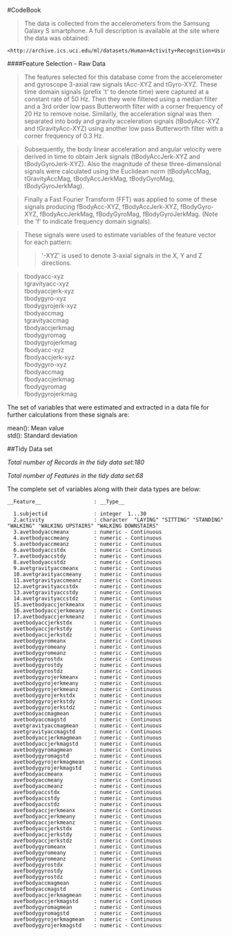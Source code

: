 

#CodeBook




>The data is collected from the accelerometers from the Samsung Galaxy S smartphone. A full description is available at the site where the data was obtained:

	<http://archive.ics.uci.edu/ml/datasets/Human+Activity+Recognition+Using+Smartphones>

 
####Feature Selection - Raw Data


>The features selected for this database come from the accelerometer and gyroscope 3-axial raw signals tAcc-XYZ and tGyro-XYZ. These time domain signals (prefix 't' to denote time) were captured at a constant rate of 50 Hz. Then they were filtered using a median filter and a 3rd order low pass Butterworth filter with a corner frequency of 20 Hz to remove noise. Similarly, the acceleration signal was then separated into body and gravity acceleration signals (tBodyAcc-XYZ and tGravityAcc-XYZ) using another low pass Butterworth filter with a corner frequency of 0.3 Hz. 

>Subsequently, the body linear acceleration and angular velocity were derived in time to obtain Jerk signals (tBodyAccJerk-XYZ and tBodyGyroJerk-XYZ). Also the magnitude of these three-dimensional signals were calculated using the Euclidean norm (tBodyAccMag, tGravityAccMag, tBodyAccJerkMag, tBodyGyroMag, tBodyGyroJerkMag). 

>Finally a Fast Fourier Transform (FFT) was applied to some of these signals producing fBodyAcc-XYZ, fBodyAccJerk-XYZ, fBodyGyro-XYZ, fBodyAccJerkMag, fBodyGyroMag, fBodyGyroJerkMag. (Note the 'f' to indicate frequency domain signals). 

>These signals were used to estimate variables of the feature vector for each pattern:  
>>'-XYZ' is used to denote 3-axial signals in the X, Y and Z directions.

>tbodyacc-xyz  
>tgravityacc-xyz  
>tbodyaccjerk-xyz  
>tbodygyro-xyz  
>tbodygyrojerk-xyz  
>tbodyaccmag  
>tgravityaccmag  
>tbodyaccjerkmag  
>tbodygyromag  
>tbodygyrojerkmag  
>fbodyacc-xyz  
>fbodyaccjerk-xyz  
>fbodygyro-xyz  
>fbodyaccmag  
>fbodyaccjerkmag  
>fbodygyromag  
>fbodygyrojerkmag  

The set of variables that were estimated and extracted in a data file for further calculations from these signals are: 

mean(): Mean value  
std(): Standard deviation  




##Tidy Data set

*Total number of Records in the tidy data set:180*

*Total number of Features in the tidy data set:68*  


The complete set of variables along with their data types are below:

  	__Feature__		   			: __Type__
 
	  1.subjectid              	: integer  1...30  
	  2.activity               	: character  "LAYING" "SITTING" "STANDING" "WALKING" "WALKING UPSTAIRS" "WALKING DOWNSTAIRS"   
	  3.avetbodyaccmeanx       	: numeric - Continuous   
	  4.avetbodyaccmeany       	: numeric - Continuous   
	  5.avetbodyaccmeanz       	: numeric - Continuous   
	  6.avetbodyaccstdx        	: numeric - Continuous   
	  7.avetbodyaccstdy        	: numeric - Continuous   
	  8.avetbodyaccstdz        	: numeric - Continuous   
	  9.avetgravityaccmeanx    	: numeric - Continuous   
	  10.avetgravityaccmeany    : numeric - Continuous   
	  11.avetgravityaccmeanz    : numeric - Continuous   
	  12.avetgravityaccstdx     : numeric - Continuous   
	  13.avetgravityaccstdy     : numeric - Continuous   
	  14.avetgravityaccstdz     : numeric - Continuous   
	  15.avetbodyaccjerkmeanx   : numeric - Continuous   
	  16.avetbodyaccjerkmeany   : numeric - Continuous   
	  17.avetbodyaccjerkmeanz   : numeric - Continuous  
	  avetbodyaccjerkstdx    	: numeric - Continuous    
	  avetbodyaccjerkstdy    	: numeric - Continuous  
	  avetbodyaccjerkstdz    	: numeric - Continuous  
	  avetbodygyromeanx      	: numeric - Continuous  
	  avetbodygyromeany      	: numeric - Continuous  
	  avetbodygyromeanz      	: numeric - Continuous  
	  avetbodygyrostdx       	: numeric - Continuous  
	  avetbodygyrostdy       	: numeric - Continuous  
	  avetbodygyrostdz       	: numeric - Continuous  
	  avetbodygyrojerkmeanx  	: numeric - Continuous  
	  avetbodygyrojerkmeany  	: numeric - Continuous  
	  avetbodygyrojerkmeanz  	: numeric - Continuous  
	  avetbodygyrojerkstdx   	: numeric - Continuous  
	  avetbodygyrojerkstdy   	: numeric - Continuous  
	  avetbodygyrojerkstdz   	: numeric - Continuous  
	  avetbodyaccmagmean     	: numeric - Continuous  
	  avetbodyaccmagstd      	: numeric - Continuous  
	  avetgravityaccmagmean  	: numeric - Continuous  
	  avetgravityaccmagstd   	: numeric - Continuous  
	  avetbodyaccjerkmagmean 	: numeric - Continuous  
	  avetbodyaccjerkmagstd  	: numeric - Continuous  
	  avetbodygyromagmean    	: numeric - Continuous  
	  avetbodygyromagstd     	: numeric - Continuous  
	  avetbodygyrojerkmagmean	: numeric - Continuous  
	  avetbodygyrojerkmagstd 	: numeric - Continuous  
	  avefbodyaccmeanx       	: numeric - Continuous  
	  avefbodyaccmeany       	: numeric - Continuous  
	  avefbodyaccmeanz       	: numeric - Continuous  
	  avefbodyaccstdx        	: numeric - Continuous  
	  avefbodyaccstdy        	: numeric - Continuous  
	  avefbodyaccstdz        	: numeric - Continuous  
	  avefbodyaccjerkmeanx   	: numeric - Continuous  
	  avefbodyaccjerkmeany   	: numeric - Continuous  
	  avefbodyaccjerkmeanz   	: numeric - Continuous  
	  avefbodyaccjerkstdx    	: numeric - Continuous  
	  avefbodyaccjerkstdy    	: numeric - Continuous  
	  avefbodyaccjerkstdz    	: numeric - Continuous  
	  avefbodygyromeanx      	: numeric - Continuous  
	  avefbodygyromeany      	: numeric - Continuous  
	  avefbodygyromeanz      	: numeric - Continuous  
	  avefbodygyrostdx       	: numeric - Continuous  
	  avefbodygyrostdy       	: numeric - Continuous  
	  avefbodygyrostdz       	: numeric - Continuous  
	  avefbodyaccmagmean     	: numeric - Continuous  
	  avefbodyaccmagstd      	: numeric - Continuous  
	  avefbodyaccjerkmagmean 	: numeric - Continuous  
	  avefbodyaccjerkmagstd  	: numeric - Continuous  
	  avefbodygyromagmean    	: numeric - Continuous  
	  avefbodygyromagstd     	: numeric - Continuous  
	  avefbodygyrojerkmagmean	: numeric - Continuous  
	  avefbodygyrojerkmagstd 	: numeric - Continuous  